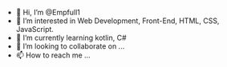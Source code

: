 - 👋 Hi, I’m @Empfull1
- 👀 I’m interested in Web Development, Front-End, HTML, CSS, JavaScript.
- 🌱 I’m currently learning kotlin, C#
- 💞️ I’m looking to collaborate on ...
- 📫 How to reach me ...

<!---
Empfull1/Empfull1 is a ✨ special ✨ repository because its `README.md` (this file) appears on your GitHub profile.
You can click the Preview link to take a look at your changes.
--->
